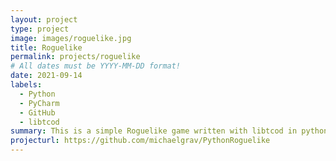 ```yaml
---
layout: project
type: project
image: images/roguelike.jpg
title: Roguelike
permalink: projects/roguelike
# All dates must be YYYY-MM-DD format!
date: 2021-09-14
labels:
  - Python
  - PyCharm
  - GitHub
  - libtcod
summary: This is a simple Roguelike game written with libtcod in python.
projecturl: https://github.com/michaelgrav/PythonRoguelike
---
```

